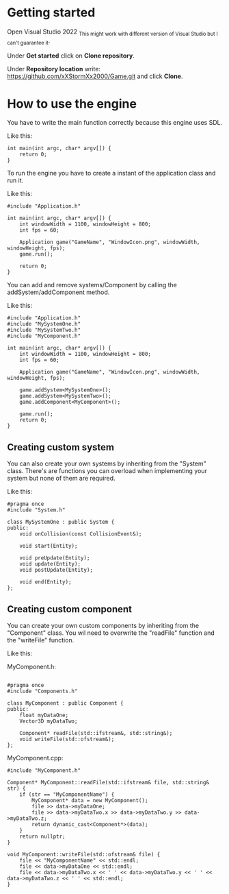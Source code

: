 # Getting started
Open Visual Studio 2022 <sub>This might work with different version of Visual Studio but I can't guarantee it</sub>.

Under **Get started** click on **Clone repository**.

Under **Repository location** write: https://github.com/xXStormXx2000/Game.git and click **Clone**.

# How to use the engine
You have to write the main function correctly because this engine uses SDL.

Like this:
```
int main(int argc, char* argv[]) {
    return 0;
}
```

To run the engine you have to create a instant of the application class and run it.

Like this:
```
#include "Application.h"

int main(int argc, char* argv[]) {
    int windowWidth = 1100, windowHeight = 800;
    int fps = 60;

    Application game("GameName", "WindowIcon.png", windowWidth, windowHeight, fps);
    game.run();

    return 0;
}
```

You can add and remove systems/Component by calling the addSystem/addComponent method.

Like this:
```
#include "Application.h"
#include "MySystemOne.h"
#include "MySystemTwo.h"
#include "MyComponent.h"

int main(int argc, char* argv[]) {
    int windowWidth = 1100, windowHeight = 800;
    int fps = 60;

    Application game("GameName", "WindowIcon.png", windowWidth, windowHeight, fps);

    game.addSystem<MySystemOne>();
    game.addSystem<MySystemTwo>();
    game.addComponent<MyComponent>();

    game.run();
    return 0;
}
```
## Creating custom system
You can also create your own systems by inheriting from the "System" class. 
There's are functions you can overload when implementing your system but none of them are required.

Like this:
```
#pragma once
#include "System.h"

class MySystemOne : public System {
public:
    void onCollision(const CollisionEvent&);

    void start(Entity);
  
    void preUpdate(Entity);
    void update(Entity);
    void postUpdate(Entity);
  
    void end(Entity);
};
```
## Creating custom component
You can create your own custom components by inheriting from the "Component" class.
You wil need to overwrite the "readFile" function and the "writeFile" function.

Like this:

MyComponent.h:
```

#pragma once
#include "Components.h"

class MyComponent : public Component {
public:
    float myDataOne;
    Vector3D myDataTwo;

    Component* readFile(std::ifstream&, std::string&);
    void writeFile(std::ofstream&);
};
```
MyComponent.cpp:
```
#include "MyComponent.h"

Component* MyComponent::readFile(std::ifstream& file, std::string& str) {
    if (str == "MyComponentName") {
        MyComponent* data = new MyComponent();
        file >> data->myDataOne;
        file >> data->myDataTwo.x >> data->myDataTwo.y >> data->myDataTwo.z;
        return dynamic_cast<Component*>(data);
    }
    return nullptr;
}

void MyComponent::writeFile(std::ofstream& file) {
    file << "MyComponentName" << std::endl;
    file << data->myDataOne << std::endl;
    file << data->myDataTwo.x << ' ' << data->myDataTwo.y << ' ' << data->myDataTwo.z << ' ' << std::endl;
}
```

